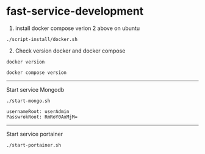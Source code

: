 # fast-service-development

1. install docker compose verion 2 above on ubuntu 

```
./script-install/docker.sh
```

2. Check version docker and docker compose 

```
docker version 

docker compose version 
```

------------
Start service Mongodb 

```./start-mongo.sh```

```
usernameRoot: userAdmin
PasswrokRoot: RmRoY0AxMjM=
```

------------
Start service portainer 

```./start-portainer.sh```